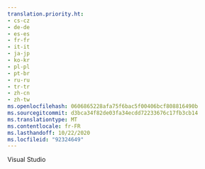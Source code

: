 ```yaml
---
translation.priority.ht:
- cs-cz
- de-de
- es-es
- fr-fr
- it-it
- ja-jp
- ko-kr
- pl-pl
- pt-br
- ru-ru
- tr-tr
- zh-cn
- zh-tw
ms.openlocfilehash: 0606865228afa75f6bac5f00406bcf808816490b
ms.sourcegitcommit: d3bca34f82de03fa34ecdd72233676c17fb3cb14
ms.translationtype: MT
ms.contentlocale: fr-FR
ms.lasthandoff: 10/22/2020
ms.locfileid: "92324649"
---
```

Visual Studio